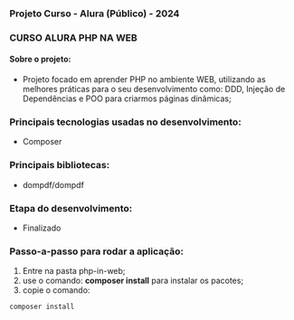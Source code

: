 ### Projeto Curso - Alura (Público) - 2024

### **CURSO ALURA PHP NA WEB**

#### Sobre o projeto:

- Projeto focado em aprender PHP no ambiente WEB, utilizando as melhores práticas para o seu desenvolvimento como: DDD, Injeção de Dependências e POO para criarmos páginas dinâmicas;

### Principais tecnologias usadas no desenvolvimento:

- Composer

### Principais bibliotecas:

- dompdf/dompdf

### Etapa do desenvolvimento:

- Finalizado

### Passo-a-passo para rodar a aplicação:

1. Entre na pasta php-in-web;
2. use o comando: **composer install** para instalar os pacotes;
3. copie o comando:

```bash
composer install
```
